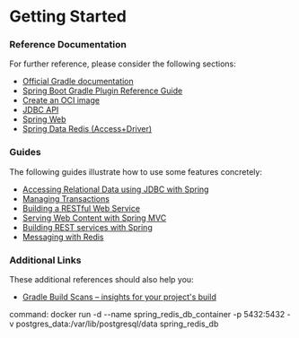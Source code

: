 # Getting Started

### Reference Documentation
For further reference, please consider the following sections:

* [Official Gradle documentation](https://docs.gradle.org)
* [Spring Boot Gradle Plugin Reference Guide](https://docs.spring.io/spring-boot/docs/3.2.5/gradle-plugin/reference/html/)
* [Create an OCI image](https://docs.spring.io/spring-boot/docs/3.2.5/gradle-plugin/reference/html/#build-image)
* [JDBC API](https://docs.spring.io/spring-boot/docs/3.2.5/reference/htmlsingle/index.html#data.sql)
* [Spring Web](https://docs.spring.io/spring-boot/docs/3.2.5/reference/htmlsingle/index.html#web)
* [Spring Data Redis (Access+Driver)](https://docs.spring.io/spring-boot/docs/3.2.5/reference/htmlsingle/index.html#data.nosql.redis)

### Guides
The following guides illustrate how to use some features concretely:

* [Accessing Relational Data using JDBC with Spring](https://spring.io/guides/gs/relational-data-access/)
* [Managing Transactions](https://spring.io/guides/gs/managing-transactions/)
* [Building a RESTful Web Service](https://spring.io/guides/gs/rest-service/)
* [Serving Web Content with Spring MVC](https://spring.io/guides/gs/serving-web-content/)
* [Building REST services with Spring](https://spring.io/guides/tutorials/rest/)
* [Messaging with Redis](https://spring.io/guides/gs/messaging-redis/)

### Additional Links
These additional references should also help you:

* [Gradle Build Scans – insights for your project's build](https://scans.gradle.com#gradle)

command: docker run -d --name spring_redis_db_container -p 5432:5432 -v postgres_data:/var/lib/postgresql/data spring_redis_db
